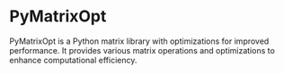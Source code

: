 # PyMatrixOpt
PyMatrixOpt is a Python matrix library with optimizations for improved performance. It provides various matrix operations and optimizations to enhance computational efficiency.
